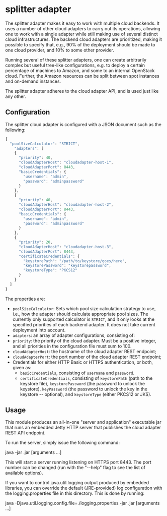 # splitter adapter

The splitter adapter makes it easy to work with multiple cloud backends.
It uses a number of other cloud adapters to carry out its operations,
allowing one to work with a single adapter while still making use of
several distinct cloud infrastructures. The backend cloud adapters are
prioritized, making it possible to specify that, e.g., 90% of the 
deployment should be made to one cloud provider, and 10% to some
other provider.

Running several of these splitter adapters, one can create arbitrarily 
complex but useful tree-like configurations, e.g. to deploy a certain 
percentage of machines to Amazon, and some to an internal OpenStack cloud.
Further, the Amazon resources can be split between spot instances and 
on-demand instances.

The splitter adapter adheres to the cloud adapter API, and is used just
like any other.

## Configuration

The splitter cloud adapter is configured with a JSON document such as the
following:

```javascript
{
  "poolSizeCalculator": "STRICT",
    "adapters": [
    {
      "priority": 40,
      "cloudAdapterHost": "cloudadapter-host-1",
      "cloudAdapterPort": 8443,
      "basicCredentials": {
        "username": "admin",
        "password": "adminpassword"
      }
    },
    {
      "priority": 40,
      "cloudAdapterHost": "cloudadapter-host-2",
      "cloudAdapterPort": 8443,
      "basicCredentials": {
        "username": "admin",
        "password": "adminpassword"
      }
    },
    {
      "priority": 20,
      "cloudAdapterHost": "cloudadapter-host-3",
      "cloudAdapterPort": 8443,
      "certificateCredentials": {
        "keystorePath": "/path/to/keystore/goes/here",
        "keystorePassword": "keystorepassword",
        "keystoreType": "PKCS12"
      }
    }
  ]
}
```

The properties are:

 - ``poolSizeCalculator``: Sets which pool size calculation strategy to use,
   i.e., how the adapter should calculate appropriate pool sizes. The 
   currently only supported calculator is ``STRICT``, and it only looks at
   the specified priorities of each backend adapter. It does not take current
   deployment into account.
 - ``adapters``: an array of adapter configurations, consisting of:
  - ``priority``: the priority of the cloud adapter. Must be a positive 
    integer, and all priorities in the configuration file must sum to 100.
  - ``cloudAdapterHost``: the hostname of the cloud adapter REST endpoint;
  - ``cloudAdapterPort``: the port number of the cloud adapter REST endpoint;
  - Credentials for either HTTP Basic or HTTPS authentication, or both, 
    given as:
    - ``basicCredentials``, consisting of ``username`` and ``password``.
    - ``certificateCredentials``, consisting of ``keystorePath`` 
      (path to the keystore file), ``keystorePassword`` (the password to
      unlock the keystore), ``keyPassword`` (the password to unlock the
      key in the keystore -- optional), and ``keystoreType`` (either PKCS12
      or JKS).

## Usage

This module produces an all-in-one "server and application" 
executable jar that runs an embedded Jetty HTTP server that publishes 
the cloud adapter REST API endpoint.

To run the server, simply issue the following command:

  java -jar <artifact>.jar [arguments ...]
  
This will start a server running listening on HTTPS port 8443.
The port number can be changed (run with the "--help" flag to see the list of 
available options).

If you want to control java.util.logging output produced by embedded libraries,
you can override the default (JRE-provided) log configuration with the 
logging.properties file in this directory. This is done by running: 
 
   java -Djava.util.logging.config.file=./logging.properties -jar <artifact>.jar [arguments ...]

